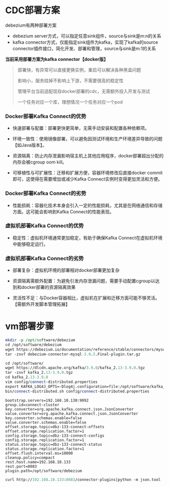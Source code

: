 # CDC部署方案

debezium有两种部署方案

* debezium server方式，可以指定任意sink组件，source与sink是m:n的关系
* kafka connector方式，仅能指定sink组件为kafka，实现了kafka的source connector插件接口，简化开发、部署和管理，source与sink是m:1的关系

**当前采用部署方案为kafka connector【docker版】**

> 部署快，有异常可以直接更换实例，重启可以解决各种黑盒问题
>
> 影响小，服务挂掉不影响上下游，不需要很高的稳定性
>
> 管理平台当前适配现存docker部署的cdc，无需额外投入开发与测试
>
> 一个任务对应一个库，理想情况一个任务对应一个pod

### Docker部署Kafka Connect的优势

* 快速部署与配置：部署更快更简单，无需手动安装和配置各种依赖项。

* 环境一致性：使用镜像部署，可以避免因测试环境和生产环境差异导致的问题【如Java版本】。

* 资源隔离：防止内存泄漏影响宿主机上其他应用程序，docker部署超出分配的内存会被cgroup oom kill。

* 可移植性与可扩展性：迁移和扩展方便，容器环境修改后直接docker commit即可，这使得在需要增加或减少Kafka Connect实例时变得更加灵活和方便。

### Docker部署Kafka Connect的劣势

* 性能损耗：容器化技术本身会引入一定的性能损耗，尤其是在网络通信和存储方面。这可能会影响到Kafka Connect的性能表现。

### 虚拟机部署Kafka Connect的优势

* 稳定性：虚拟机环境通常更加稳定，有助于确保Kafka Connect在虚拟机环境中能够稳定运行。

### 虚拟机部署Kafka Connect的劣势

* 部署复杂：虚拟机环境的部署相对docker部署更加复杂

* 资源隔离需额外配置：为避免引发内存泄漏问题，需要手动配置cgroup以达到和docker部署的资源隔离效果

* 灵活性不足：与Docker容器相比，虚拟机在扩展和迁移方面可能不够灵活。【需额外开发脚本管理拓展】

# vm部署步骤

```perl
mkdir -p /opt/software/debezium
cd /opt/software/debezium
wget https://debezium.io/documentation/reference/stable/connectors/mysql.html
tar -zxvf debezium-connector-mysql-3.0.5.Final-plugin.tar.gz
```

```perl
cd /opt/software/
wget https://dlcdn.apache.org/kafka/3.9.0/kafka_2.13-3.9.0.tgz
tar -zxvf kafka_2.13-3.9.0.tgz
cd kafka_2.13-3.9.0
vim config/connect-distributed.properties
export KAFKA_LOG4J_OPTS=-Dlog4j.configuration=file:/opt/software/kafka_2.13-3.9.0/config/connect-log4j.properties
bin/connect-distributed.sh config/connect-distributed.properties
```

```properties
bootstrap.servers=192.168.10.130:9092
group.id=connect-cluster
key.converter=org.apache.kafka.connect.json.JsonConverter
value.converter=org.apache.kafka.connect.json.JsonConverter
key.converter.schemas.enable=false
value.converter.schemas.enable=false
offset.storage.topic=dbz-133-connect-offsets
offset.storage.replication.factor=1
config.storage.topic=dbz-133-connect-configs
config.storage.replication.factor=1
status.storage.topic=dbz-133-connect-status
status.storage.replication.factor=1
offset.flush.interval.ms=10000
cleanup.policy=compact
rest.host.name=192.168.10.133
rest.port=8083
plugin.path=/opt/software/debezium
```

```perl
curl http://192.168.10.133:8083/connector-plugins|python -m json.tool
```

